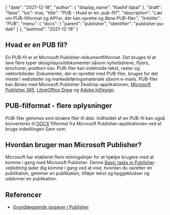 {
  "date": "2021-12-18",
  "author": {
    "display_name": "Kashif Iqbal"
},
  "draft": "false",
  "toc": true,
  "title": "PUB - Hvad er en .pub-fil?",
  "description": "Lær om PUB-filformat og API'er, der kan oprette og åbne PUB-filer.",
  "linktitle": "PUB",
  "menu": {
    "docs": {
      "parent": "publisher",
      "identifier": "publisher-pu-dab"
}
},
  "lastmod": "2021-12-18"
}

## Hvad er en PUB fil?

En PUB-fil er et Microsoft Publisher-dokumentfilformat. Det bruges til at lave flere typer designlayoutdokumenter såsom nyhedsbreve, flyers, brochurer, postkort osv. PUB-filer kan indeholde tekst, raster og vektorbilleder. Dokumenter, der er oprettet med PUB-filer, bruges for det meste i websteder og markedsføringsmateriale såsom e-mails. PUB-filer kan åbnes med Microsoft Publisher Desktop-applikationen, [Microsoft Publisher 365](https://www.microsoft.com/en/microsoft-365), [LibreOffice Draw](https://www.libreoffice.org/discover/draw/) og [Adobe InDesign](https://www.adobe.com/products/indesign.html).

## PUB-filformat - flere oplysninger

PUB-filer gemmes som binære filer til disk. Indholdet af en PUB-fil kan også konverteres til [DOCX](/word-processing/docx/) filformat fra Microsoft Publisher-applikationen ved at bruge indstillingen Gem som.

## Hvordan bruger man Microsoft Publisher?

Microsoft har etableret flere retningslinjer for at hjælpe brugere med at komme i gang med Microsoft Publisher. Denne [Basic tasks in Publisher](https://support.microsoft.com/en-us/office/basic-tasks-in-publisher-0e5ed249-1927-433f-a35c-63beb8216fcf)-vejledning lader dig komme i gang ved at vise, hvordan du opretter en publikation, gemmer en publikation, tilføjer tekst og byggeklodser og udskriver en publikation.

## Referencer ##

* [Grundlæggende opgaver i Publisher](https://support.microsoft.com/en-us/office/basic-tasks-in-publisher-0e5ed249-1927-433f-a35c-63beb8216fcf)


